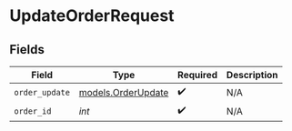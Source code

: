 # UpdateOrderRequest


## Fields

| Field                                          | Type                                           | Required                                       | Description                                    |
| ---------------------------------------------- | ---------------------------------------------- | ---------------------------------------------- | ---------------------------------------------- |
| `order_update`                                 | [models.OrderUpdate](../models/orderupdate.md) | :heavy_check_mark:                             | N/A                                            |
| `order_id`                                     | *int*                                          | :heavy_check_mark:                             | N/A                                            |
